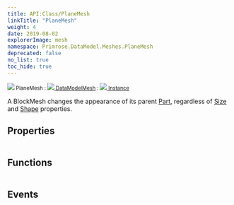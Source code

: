 ```yaml
---
title: API:Class/PlaneMesh
linkTitle: "PlaneMesh"
weight: 4
date: 2019-08-02
explorerImage: mesh
namespace: Primrose.DataModel.Meshes.PlaneMesh
deprecated: false
no_list: true
toc_hide: true
---
```

<small class="inheritance">
<span class="" href="/docs/api-reference/Class/PlaneMesh"><img src="/icons/silk/mesh.png"/>&nbsp;PlaneMesh</span>&nbsp;:&nbsp;<a class="" href="/docs/api-reference/Class/DataModelMesh"><img src="/icons/silk/mesh.png"/>&nbsp;DataModelMesh</a>&nbsp;:&nbsp;<a class="" href="/docs/api-reference/Class/Instance"><img src="/icons/silk/default.png"/>&nbsp;Instance</a></small>
<p class="summary">

A BlockMesh changes the appearance of its parent <a href="/docs/api-reference/Class/Part/" >Part</a>, regardless of <a href="/docs/api-reference/Class/Part/Size" >Size</a> and
<a href="/docs/api-reference/Class/Part/Shape" >Shape</a> properties.

</p>
 
## Properties
 
<table class="studiohide">
<tbody>
</tbody>
</table>
 
## Functions
 
<table class="studiohide">
<tbody>
</tbody>
</table>
 
## Events
 
<table class="studiohide">
<tbody>
</tbody>
</table>
<b>
</b>
<div class="inheritors">
<ul class="root">
</ul>
</div>
